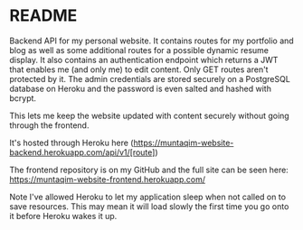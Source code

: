 # README

Backend API for my personal website. It contains routes for my portfolio and blog as well as some additional routes for a possible dynamic resume display.
It also contains an authentication endpoint which returns a JWT that enables me (and only me) to edit content. Only GET routes aren't protected by it.
The admin credentials are stored securely on a PostgreSQL database on Heroku and the password is even salted and hashed with bcrypt.

This lets me keep the website updated with content securely without going through the frontend.

It's hosted through Heroku here (https://muntaqim-website-backend.herokuapp.com/api/v1/[route])

The frontend repository is on my GitHub and the full site can be seen here: https://muntaqim-website-frontend.herokuapp.com/

Note I've allowed Heroku to let my application sleep when not called on to save resources. 
This may mean it will load slowly the first time you go onto it before Heroku wakes it up.
